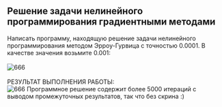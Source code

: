## Решение задачи нелинейного программирования градиентными методами
Написать программу, находящую решение задачи нелинейного программирования методом Эрроу-Гурвица с точностью 0.0001. В качестве значения возьмите 0.001:
<br><br>
![666](https://github.com/pirocsilin/educational/assets/97364957/a680a49c-7fd5-43bd-8e54-c97a12b69708)
<br><br>РЕЗУЛЬТАТ ВЫПОЛНЕНИЯ РАБОТЫ:<br>
![666](https://github.com/pirocsilin/educational/assets/97364957/20fec2f1-816b-4402-842d-8c4e8dea23e9)
Программное решение содержит более 5000 итераций с выводом промежуточных результатов, так что без скрина :)

